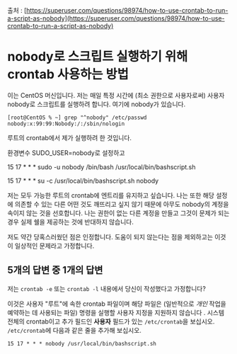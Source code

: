 출처 : [https://superuser.com/questions/98974/how-to-use-crontab-to-run-a-script-as-nobody](https://superuser.com/questions/98974/how-to-use-crontab-to-run-a-script-as-nobody)

# nobody로 스크립트 실행하기 위해 crontab 사용하는 방법

이는 CentOS 머신입니다. 저는 매일 특정 시간에 (최소 권한으로 사용자로써) 사용자 nobody로 스크립트를 실행하려 합니다. 여기에 nobody가 있습니다.

```shell
[root@CentOS % ~] grep "^nobody" /etc/passwd  
nobody:x:99:99:Nobody:/:/sbin/nologin  
```

루트의 crontab에서 제가 실행하려 한 것입니다.

환경변수 SUDO_USER=nobody로 설정하고

15 17 * * * sudo -u nobody /bin/bash /usr/local/bin/bashscript.sh

15 17 * * * su -c /usr/local/bin/bashscript.sh nobody

저는 모두 가능한 루트의 crontab에 엔트리를 유지하고 싶습니다. 나는 또한 해당 설정에 의존할 수 있는 다른 어떤 것도 깨뜨리고 싶지 않기 때문에 아무도 nobody의 계정을 속이지 않는 것을 선호합니다. 나는 권한이 없는 다른 계정을 만들고 그것이 문제가 되는 경우 실제 쉘을 제공하는 것에 반대하지 않습니다.

저도 약간 당혹스러웠던 점은 인정합니다. 도움이 되지 않는다는 점을 제외하고는 이것이 일상적인 문제라고 가정합니다.

## 5개의 답변 중 1개의 답변

저는 `crontab -e` 또는 `crontab -l` 내용에서 당신이 작성했다고 가정합니다?

이것은 사용자 "루트"에 속한 crontab 파일이며 해당 파일은 (일반적으로 *개인* 작업을 예약하는 데 사용되는 파일) 명령을 실행할 사용자 지정을 지원하지 않습니다 .
시스템 전체의 crontab이고 추가 필드인 **사용자** 필드가 있는 `/etc/crontab`을 보십시오. `/etc/crontab`에 다음과 같은 줄을 추가해 보십시오.

```shell
15 17 * * * nobody /usr/local/bin/bashscript.sh
```
